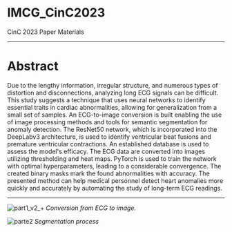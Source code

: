 # IMCG_CinC2023
CinC 2023 Paper Materials
___
# Abstract
Due to the lengthy information, irregular structure, and numerous types of distortion and disconnections, analyzing long ECG signals can be difficult. This study suggests a technique that uses neural networks to identify essential traits in cardiac abnormalities, allowing for generalization from a small set of samples. An ECG-to-image conversion is built enabling the use of image processing methods and tools for semantic segmentation for anomaly detection. The ResNet50 network, which is incorporated into the DeepLabv3 architecture, is used to identify ventricular beat fusions and premature ventricular contractions. An established database is used to assess the model's efficacy. The ECG data are converted into images utilizing thresholding and heat maps. PyTorch is used to train the network with optimal hyperparameters, leading to a considerable convergence. The created binary masks mark the found abnormalities with accuracy. The presented method can help medical personnel detect heart anomalies more quickly and accurately by automating the study of long-term ECG readings.
___
![part1_v2_+](https://github.com/hgomezmoreno/IMCG_CinC2023/assets/122869610/e218fbe0-2f9b-44a6-8521-007f5840c88b)
*Conversion from ECG to image.*

![parte2](https://github.com/hgomezmoreno/IMCG_CinC2023/assets/122869610/32a9c112-569c-463b-a8d2-2fa4042bbe6d)
*Segmentation process*
